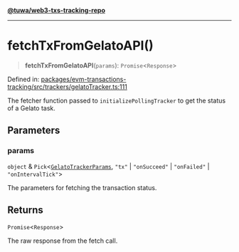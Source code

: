 [**@tuwa/web3-txs-tracking-repo**](../../../README.md)

***

# fetchTxFromGelatoAPI()

> **fetchTxFromGelatoAPI**(`params`): `Promise`\<`Response`\>

Defined in: [packages/evm-transactions-tracking/src/trackers/gelatoTracker.ts:111](https://github.com/TuwaIO/web3-transactions-tracking/blob/29463b139f3cc0ab8a7212190f71db95208ba6cc/packages/evm-transactions-tracking/src/trackers/gelatoTracker.ts#L111)

The fetcher function passed to `initializePollingTracker` to get the status of a Gelato task.

## Parameters

### params

`object` & `Pick`\<[`GelatoTrackerParams`](../type-aliases/GelatoTrackerParams.md), `"tx"` \| `"onSucceed"` \| `"onFailed"` \| `"onIntervalTick"`\>

The parameters for fetching the transaction status.

## Returns

`Promise`\<`Response`\>

The raw response from the fetch call.
